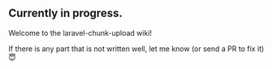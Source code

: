 ## Currently in progress.

Welcome to the laravel-chunk-upload wiki!

If there is any part that is not written well, let me know (or send a PR to fix it) :innocent: